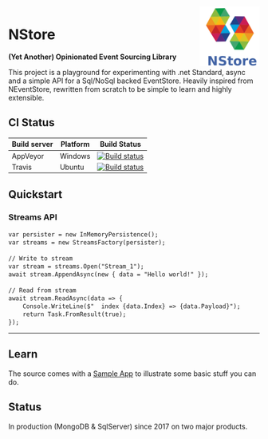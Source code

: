 <img src="logo/logo.png" alt="logo" height="120" align="right" />

# NStore

**(Yet Another) Opinionated Event Sourcing Library**

This project is a playground for experimenting with .net Standard, async and a simple API for a Sql/NoSql backed EventStore.
Heavily inspired from NEventStore, rewritten from scratch to be simple to learn and highly extensible.

## CI Status

| Build server | Platform | Build Status                                                                                                                                                           |
| ------------ | -------- | ---------------------------------------------------------------------------------------------------------------------------------------------------------------------- |
| AppVeyor     | Windows  | [<img src="https://ci.appveyor.com/api/projects/status/github/proximosrl/nstore?svg=true" alt="Build status" >](https://ci.appveyor.com/project/andreabalducci/nstore) |
| Travis       | Ubuntu   | [<img src="https://travis-ci.org/ProximoSrl/NStore.svg?branch=develop" alt="Build status" >](https://travis-ci.org/ProximoSrl/NStore)                                  |

## Quickstart

### Streams API

    var persister = new InMemoryPersistence();
    var streams = new StreamsFactory(persister);

    // Write to stream
    var stream = streams.Open("Stream_1");
    await stream.AppendAsync(new { data = "Hello world!" });

    // Read from stream
    await stream.ReadAsync(data => {
        Console.WriteLine($"  index {data.Index} => {data.Payload}");
        return Task.FromResult(true);
    });

---

## Learn

The source comes with a [Sample App](https://github.com/ProximoSrl/NStore/tree/develop/src/NStore.Sample) to illustrate some basic stuff you can do.

## Status

In production (MongoDB & SqlServer) since 2017 on two major products.
